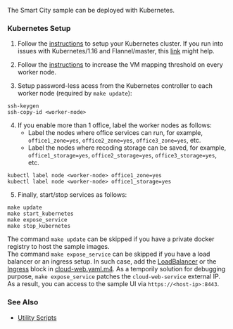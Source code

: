 
The Smart City sample can be deployed with Kubernetes. 

### Kubernetes Setup

1. Follow the [instructions](https://kubernetes.io/docs/setup) to setup your Kubernetes cluster. If you run into issues with Kubernetes/1.16 and Flannel/master, this [link](https://stackoverflow.com/questions/58024643/kubernetes-master-node-not-ready-state) might help.

2. Follow the [instructions](https://www.elastic.co/guide/en/elasticsearch/reference/6.8/vm-max-map-count.html) to increase the VM mapping threshold on every worker node.

3. Setup password-less acess from the Kubernetes controller to each worker node (required by ```make update```):   

```
ssh-keygen
ssh-copy-id <worker-node>
```

4. If you enable more than 1 office, label the worker nodes as follows:    
    - Label the nodes where office services can run, for example, ```office1_zone=yes```, ```office2_zone=yes```, ```office3_zone=yes```, etc.
    - Label the nodes where recoding storage can be saved, for example, ```office1_storage=yes```, ```office2_storage=yes```, ```office3_storage=yes```, etc.

```
kubectl label node <worker-node> office1_zone=yes
kubectl label node <worker-node> office1_storage=yes
```

5. Finally, start/stop services as follows:   

```
make update
make start_kubernetes
make expose_service
make stop_kubernetes
```

The command ```make update``` can be skipped if you have a private docker registry to host the sample images.  
The command ```make expose_service``` can be skipped if you have a load balancer or an ingress setup. In such case, add the [LoadBalancer](https://kubernetes.io/docs/concepts/services-networking/service/#loadbalancer) or the [Ingress](https://kubernetes.io/docs/concepts/services-networking/ingress) block in [cloud-web.yaml.m4](cloud-web.yaml.m4). As a temporily solution for debugging purpose, ```make expose_service``` patches the ```cloud-web-service``` external IP. As a result, you can access to the sample UI via ```https://<host-ip>:8443```.

### See Also 

- [Utility Scripts](../../doc/script.md)   

